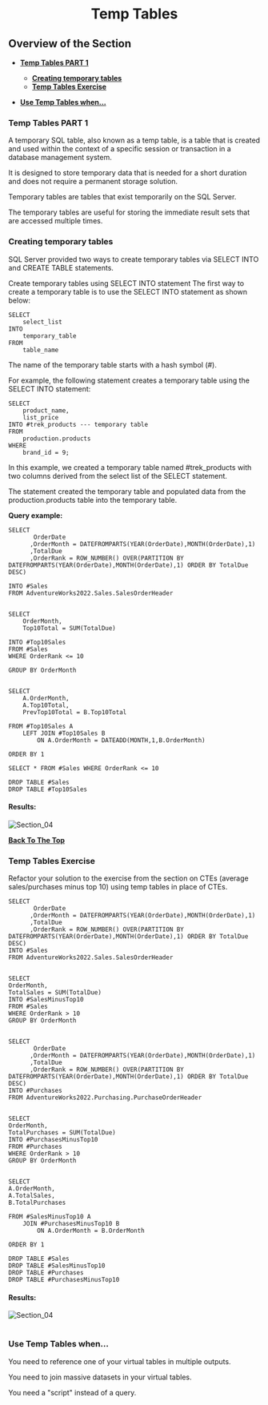 <h1 align="center">Temp Tables</h1>

## Overview of the Section
* **[Temp Tables PART 1](#Temp-Tables-PART-1)**
    * **[Creating temporary tables](#Creating-temporary-tables)**
    * **[Temp Tables Exercise](#Temp-Tables-Exercise)**

* **[Use Temp Tables when...](#Use-Temp-Tables-when...)**

### Temp Tables PART 1

A temporary SQL table, also known as a temp table, is a table that is created and used within the context of a specific session or transaction in a database management system. 

It is designed to store temporary data that is needed for a short duration and does not require a permanent storage solution.

Temporary tables are tables that exist temporarily on the SQL Server.

The temporary tables are useful for storing the immediate result sets that are accessed multiple times.

### Creating temporary tables
SQL Server provided two ways to create temporary tables via SELECT INTO and CREATE TABLE statements.

Create temporary tables using SELECT INTO statement
The first way to create a temporary table is to use the SELECT INTO statement as shown below:
```
SELECT 
    select_list
INTO 
    temporary_table
FROM 
    table_name
```
The name of the temporary table starts with a hash symbol (#). 

For example, the following statement creates a temporary table using the SELECT INTO statement:

```
SELECT
    product_name,
    list_price
INTO #trek_products --- temporary table
FROM
    production.products
WHERE
    brand_id = 9;
```

In this example, we created a temporary table named #trek_products with two columns derived from the select list of the SELECT statement. 

The statement created the temporary table and populated data from the production.products table into the temporary table.

**Query example:**
```
SELECT 
       OrderDate
	  ,OrderMonth = DATEFROMPARTS(YEAR(OrderDate),MONTH(OrderDate),1)
      ,TotalDue
	  ,OrderRank = ROW_NUMBER() OVER(PARTITION BY DATEFROMPARTS(YEAR(OrderDate),MONTH(OrderDate),1) ORDER BY TotalDue DESC)

INTO #Sales
FROM AdventureWorks2022.Sales.SalesOrderHeader


SELECT
	OrderMonth,
	Top10Total = SUM(TotalDue)

INTO #Top10Sales
FROM #Sales
WHERE OrderRank <= 10

GROUP BY OrderMonth


SELECT
	A.OrderMonth,
	A.Top10Total,
	PrevTop10Total = B.Top10Total

FROM #Top10Sales A
	LEFT JOIN #Top10Sales B
		ON A.OrderMonth = DATEADD(MONTH,1,B.OrderMonth)

ORDER BY 1

SELECT * FROM #Sales WHERE OrderRank <= 10

DROP TABLE #Sales
DROP TABLE #Top10Sales
```
#### Results:
![Section_04](https://github.com/tsokac2/-_-_Advanced_SQL_CheatSheet/blob/main/img/Section_04_E_35.JPG)

**[Back To The Top](#Overview-of-the-Section)**

### Temp Tables Exercise

Refactor your solution to the exercise from the section on CTEs (average sales/purchases minus top 10) using temp tables in place of CTEs.

```
SELECT 
       OrderDate
	  ,OrderMonth = DATEFROMPARTS(YEAR(OrderDate),MONTH(OrderDate),1)
      ,TotalDue
	  ,OrderRank = ROW_NUMBER() OVER(PARTITION BY DATEFROMPARTS(YEAR(OrderDate),MONTH(OrderDate),1) ORDER BY TotalDue DESC)
INTO #Sales
FROM AdventureWorks2022.Sales.SalesOrderHeader


SELECT
OrderMonth,
TotalSales = SUM(TotalDue)
INTO #SalesMinusTop10
FROM #Sales
WHERE OrderRank > 10
GROUP BY OrderMonth


SELECT 
       OrderDate
	  ,OrderMonth = DATEFROMPARTS(YEAR(OrderDate),MONTH(OrderDate),1)
      ,TotalDue
	  ,OrderRank = ROW_NUMBER() OVER(PARTITION BY DATEFROMPARTS(YEAR(OrderDate),MONTH(OrderDate),1) ORDER BY TotalDue DESC)
INTO #Purchases
FROM AdventureWorks2022.Purchasing.PurchaseOrderHeader


SELECT
OrderMonth,
TotalPurchases = SUM(TotalDue)
INTO #PurchasesMinusTop10
FROM #Purchases
WHERE OrderRank > 10
GROUP BY OrderMonth


SELECT
A.OrderMonth,
A.TotalSales,
B.TotalPurchases

FROM #SalesMinusTop10 A
	JOIN #PurchasesMinusTop10 B
		ON A.OrderMonth = B.OrderMonth

ORDER BY 1

DROP TABLE #Sales
DROP TABLE #SalesMinusTop10
DROP TABLE #Purchases
DROP TABLE #PurchasesMinusTop10
```
#### Results:
![Section_04](https://github.com/tsokac2/-_-_Advanced_SQL_CheatSheet/blob/main/img/Section_04_E_36.JPG)

#
### Use Temp Tables when...

You need to reference one of your virtual tables in multiple outputs.

You need to join massive datasets in your virtual tables.

You need a "script" instead of a query. 